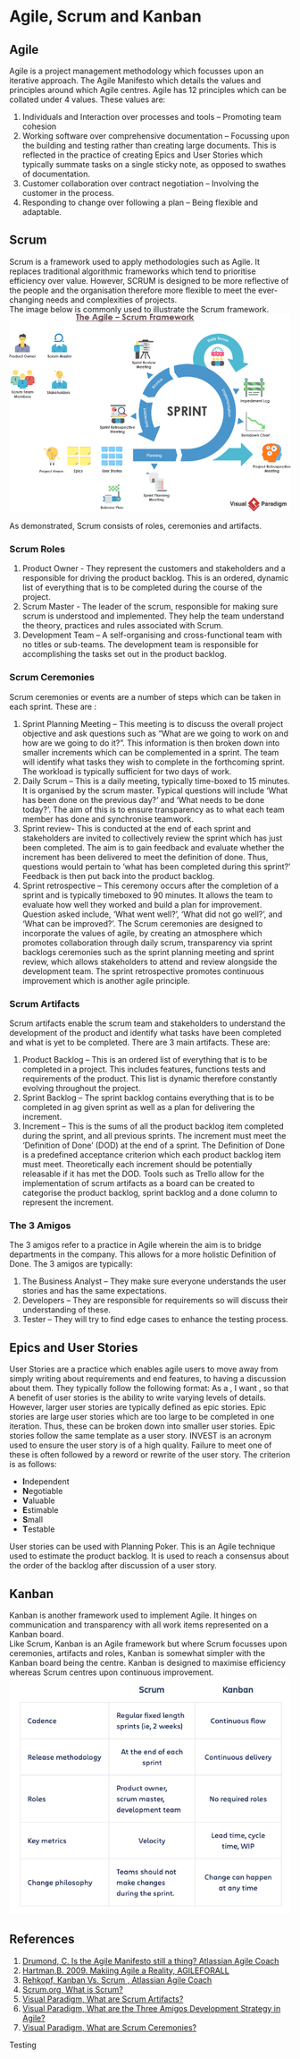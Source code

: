# Agile, Scrum and Kanban  

## Agile
Agile is a project management methodology which focusses upon an iterative approach. 
The Agile Manifesto which details the values and principles around which Agile centres. Agile has 12 principles which can be collated under 4 values. These values are:
1. Individuals and Interaction over processes and tools – Promoting team cohesion
2. Working software over comprehensive documentation – Focussing upon the building and testing rather than creating large documents. This is reflected in the practice of creating Epics and User Stories which typically summate tasks on a single sticky note, as opposed to swathes of documentation. 
3. Customer collaboration over contract negotiation – Involving the customer in the process.
4. Responding to change over following a plan – Being flexible and adaptable. 

## Scrum
Scrum is a framework used to apply methodologies such as Agile. It replaces traditional algorithmic frameworks which tend to prioritise efficiency over value. However, SCRUM is designed to be more reflective of the people and the organisation therefore more flexible
to meet the ever-changing needs and complexities of projects.  
The image below is commonly used to illustrate the Scrum framework. 
![Scrum Framework](https://github.com/A-Ahmed100216/Agile/blob/main/scrum_framework.png)   

As demonstrated, Scrum consists of roles, ceremonies and artifacts. 

### Scrum Roles
  1. Product Owner - They represent the customers and stakeholders and a responsible for driving the product backlog. This is an ordered, dynamic list of everything that is to be completed during the course of the project.
  2. Scrum Master - The leader of the scrum, responsible for making sure scrum is understood and implemented. They help the team understand the theory, practices and rules associated with Scrum.
  3. Development Team – A self-organising and cross-functional team with no titles or sub-teams. The development team is responsible for accomplishing the tasks set out in the product backlog. 

### Scrum Ceremonies
Scrum ceremonies or events are a number of steps which can be taken in each sprint. These are : 
1. Sprint Planning Meeting – This meeting is to discuss the overall project objective and ask questions such as “What are we going to work on and how are we going to do it?”. This information is then broken down into smaller increments which can be complemented in a sprint. The team will identify what tasks they wish to complete in the forthcoming sprint. The workload is typically sufficient for two days of work. 
2. Daily Scrum – This is a daily meeting, typically time-boxed to 15 minutes. It is organised by the scrum master. Typical questions will include ‘What has been done on the previous day?’ and ‘What needs to be done today?’. The aim of this is to ensure transparency as to what each team member has done and synchronise teamwork. 
3. Sprint review- This is conducted at the end of each sprint and stakeholders are invited to collectively review the sprint which has just been completed. The aim is to gain feedback and evaluate whether the increment has been delivered to meet the definition of done.  Thus, questions would pertain to ‘what has been completed during this sprint?’ Feedback is then put back into the product backlog. 
4. Sprint retrospective – This ceremony occurs after the completion of a sprint and is typically timeboxed to 90 minutes. It allows the team to evaluate how well they worked and build a plan for improvement. Question asked include, ‘What went well?’, ‘What did not go well?’, and ‘What can be improved?’. 
The Scrum ceremonies are designed to incorporate the values of agile, by creating an atmosphere which promotes collaboration through daily scrum, transparency via sprint backlogs ceremonies such as the sprint planning meeting and sprint review, which allows stakeholders to attend and review alongside the development team. The sprint retrospective promotes continuous improvement which is another agile principle.

### Scrum Artifacts 
Scrum artifacts enable the scrum team and stakeholders to understand the development of the product and identify what tasks have been completed and what is yet to be completed. There are 3 main artifacts. These are:
1. Product Backlog – This is an ordered list of everything that is to be completed in a project. This includes features, functions tests and requirements of the product. This list is dynamic therefore constantly evolving throughout the project. 
2. Sprint Backlog – The sprint backlog contains everything that is to be completed in ag given sprint as well as a plan for delivering the increment. 
3. Increment – This is the sums of all the product backlog item completed during the sprint, and all previous sprints. The increment must meet the ‘Definition of Done’ (DOD) at the end of a sprint. The Definition of Done is a predefined acceptance criterion which each product backlog item must meet. Theoretically each increment should be potentially releasable if it has met the DOD. 
Tools such as Trello allow for the implementation of scrum artifacts as a board can be created to categorise the product backlog, sprint backlog and a done column to represent the increment. 

### The 3 Amigos
The 3 amigos refer to a practice in Agile wherein the aim is to bridge departments in the company. This allows for a more holistic Definition of Done. The 3 amigos are typically:
1. The Business Analyst – They make sure everyone understands the user stories and has the same expectations.
2. Developers – They are responsible for requirements so will discuss their understanding of these.
3. Tester – They will try to find edge cases to enhance the testing process.  


## Epics and User Stories
User Stories are a practice which enables agile users to move away from simply writing about requirements and end features, to having a discussion about them. 
They typically follow the following format:
As a <role>, I want <task>, so that <goal>
A benefit of user stories is the ability to write varying levels of details. However, larger user stories are typically defined as epic stories. Epic stories are large user stories which are too large to be completed in one iteration. Thus, these can be broken down into smaller user stories. Epic stories follow the same template as a user story.
INVEST is an acronym used to ensure the user story is of a high quality. Failure to meet one of these is often followed by a reword or rewrite of the user story. The criterion is as follows:
* **I**ndependent 
* **N**egotiable
* **V**aluable
* **E**stimable
* **S**mall
* **T**estable 

User stories can be used with Planning Poker. This is an Agile technique used to estimate the product backlog. 
It is used to reach a consensus about the order of the backlog after discussion of a user story. 

## Kanban 
Kanban is another framework used to implement Agile. It hinges on communication
and transparency with all work items represented on a Kanban board.  
Like Scrum, Kanban is an Agile framework but where Scrum focusses upon ceremonies, artifacts and roles, Kanban is somewhat simpler with the Kanban board being the centre. Kanban is designed to maximise efficiency whereas Scrum centres upon continuous improvement. 
![](https://github.com/A-Ahmed100216/Agile/blob/main/differences.png)

## References 
1. [Drumond, C. Is the Agile Manifesto still a thing? Atlassian Agile Coach](https://www.atlassian.com/agile/manifesto)   
2. [Hartman,B. 2009. Makiing Agile a Reality, AGILEFORALL](https://agileforall.com/new-to-agile-invest-in-good-user-stories/)   
3. [Rehkopf, Kanban Vs. Scrum , Atlassian Agile Coach](https://www.atlassian.com/agile/kanban/kanban-vs-scrum)     
4. [Scrum.org, What is Scrum?](https://www.scrum.org/resources/what-is-scrum)   
5. [Visual Paradigm, What are Scrum Artifacts?](https://www.visual-paradigm.com/scrum/what-are-scrum-artifacts/)   
6. [Visual Paradigm, What are the Three Amigos Development Strategy in Agile?](https://www.visual-paradigm.com/scrum/agile-three-amigos-development-strategy/)   
7. [Visual Paradigm, What are Scrum Ceremonies?](https://www.visual-paradigm.com/scrum/what-are-scrum-ceremonies/)   

Testing

